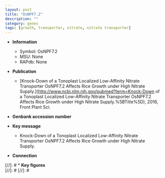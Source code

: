 ```yaml
---
layout: post
title: "OsNPF7.2"
description: ""
category: genes
tags: [growth, transporter, nitrate, nitrate transporter]
---
```


* **Information**  
    + Symbol: OsNPF7.2  
    + MSU: None  
    + RAPdb: None  

* **Publication**  
    + [Knock-Down of a Tonoplast Localized Low-Affinity Nitrate Transporter OsNPF7.2 Affects Rice Growth under High Nitrate Supply.](http://www.ncbi.nlm.nih.gov/pubmed?term=Knock-Down of a Tonoplast Localized Low-Affinity Nitrate Transporter OsNPF7.2 Affects Rice Growth under High Nitrate Supply.%5BTitle%5D), 2016, Front Plant Sci.

* **Genbank accession number**  

* **Key message**  
    + Knock-Down of a Tonoplast Localized Low-Affinity Nitrate Transporter OsNPF7.2 Affects Rice Growth under High Nitrate Supply.

* **Connection**  

[//]: # * **Key figures**  
[//]: # 
[//]: # 
